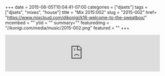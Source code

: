 +++
date = 2015-08-05T10:04:41-07:00
categories = ["djsets"]
tags = ["djsets", "mixes", "house"]
title = "Mix 2015:002"
slug = "2015-002"
href= "https://www.mixcloud.com/djkonigi/k16-welcome-to-the-sweatbox/"
mcembed = ""
ytid = ""
summary=""
featuredimg = "//konigi.com/media/music/2015-002.png"
featured = ""
+++

<div class="mix"><div class="embed" >
<iframe width="100%" height="120" src="https://www.mixcloud.com/widget/iframe/?hide_cover=1&dark=1&feed=%2Fdjkonigi%2Fk16-welcome-to-the-sweatbox%2F" frameborder="0" ></iframe>
</div></div>
